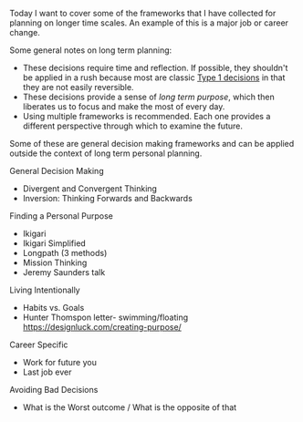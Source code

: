 Today I want to cover some of the frameworks that I have collected for planning on longer time scales. An example of this is a major job or career change.

Some general notes on long term planning:
* These decisions require time and reflection. If possible, they shouldn't be applied in a rush because most are classic [Type 1 decisions](https://www.businessinsider.com/jeff-bezos-on-type-1-and-type-2-decisions-2016-4) in that they are not easily reversible.
* These decisions provide a sense of _long term purpose_, which then liberates us to focus and make the most of every day.
* Using multiple frameworks is recommended. Each one provides a different perspective through which to examine the future.

Some of these are general decision making frameworks and can be applied outside the context of long term personal planning. 

General Decision Making
- Divergent and Convergent Thinking
- Inversion: Thinking Forwards and Backwards

Finding a Personal Purpose
- Ikigari
- Ikigari Simplified
- Longpath (3 methods)
- Mission Thinking
- Jeremy Saunders talk

Living Intentionally
- Habits vs. Goals
- Hunter Thomspon letter-  swimming/floating https://designluck.com/creating-purpose/

Career Specific
- Work for future you
- Last job ever

Avoiding Bad Decisions
- What is the Worst outcome / What is the opposite of that
